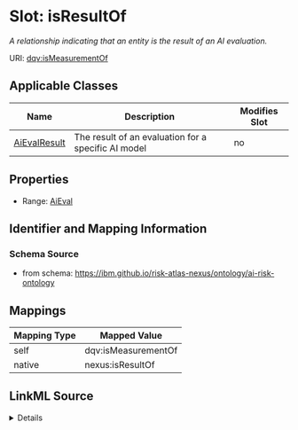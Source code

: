 

# Slot: isResultOf


_A relationship indicating that an entity is the result of an AI evaluation._





URI: [dqv:isMeasurementOf](https://www.w3.org/TR/vocab-dqv/isMeasurementOf)



<!-- no inheritance hierarchy -->





## Applicable Classes

| Name | Description | Modifies Slot |
| --- | --- | --- |
| [AiEvalResult](AiEvalResult.md) | The result of an evaluation for a specific AI model |  no  |







## Properties

* Range: [AiEval](AiEval.md)





## Identifier and Mapping Information







### Schema Source


* from schema: https://ibm.github.io/risk-atlas-nexus/ontology/ai-risk-ontology




## Mappings

| Mapping Type | Mapped Value |
| ---  | ---  |
| self | dqv:isMeasurementOf |
| native | nexus:isResultOf |




## LinkML Source

<details>
```yaml
name: isResultOf
description: A relationship indicating that an entity is the result of an AI evaluation.
from_schema: https://ibm.github.io/risk-atlas-nexus/ontology/ai-risk-ontology
rank: 1000
slot_uri: dqv:isMeasurementOf
alias: isResultOf
domain_of:
- AiEvalResult
range: AiEval
inlined: false

```
</details>